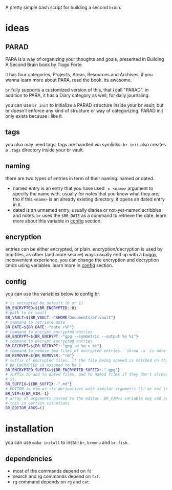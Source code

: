 A pretty simple bash script for building a second `br`ain.

# ideas

## PARAD
PARA is a way of organizing your thoughts and goals, presented in Building A
Second Brain book by Tiago Forte.

it has four categories, Projects, Areas, Resources and Archives.
if you wanna learn more about PARA, read the book. its awesome.

`br` fully supports a customized version of this, that i call "PARAD". in addition to PARA, it has a Diary category as well, for daily journaling.

you can use `br init` to initialize a PARAD structure inside your br vault; but br doesn't enforce any kind of structure or way of categorizing. PARAD init only exists because i like it.

## tags
you also may need tags, tags are handled via symlinks. `br init` also creates a
`.tags` directory inside your br vault.


## naming
there are two types of entries in term of their naming. named or dated.

- named entry is an entry that you have used `-n <name>` argument to specify the
name with. usually for notes that you know what they are; tho if this `<name>`
is an already existing directory, it opens an dated entry in it.
- dated is an unnamed entry, usually diaries or not-yet-named scribbles and
notes. `br` uses the `$BR_DATE` as a command to retrieve the date. learn more
about this variable in [config](#config) section.

## encryption
entries can be either encrypted, or plain. encryption/decryption is used by tmp
files, as other (and more secure) ways usually end up with a buggy, inconvenient
experience. you can change the encryption and decryption cmds using variables.
learn more in [config](#config) section.

## config

you can use the variables below to config br.

```bash
# is encrypted by default (0 or 1)
BR_ENCRYPTED=${BR_ENCRYPTED:-0}
# path to br vault
BR_VAULT=${BR_VAULT:-"$HOME/Documents/br-vault"}
# command to retrieve date
BR_DATE=${BR_DATE:-"date +%F"}
# command to encrypt encrypted entries
BR_ENCRYPT=${BR_ENCRYPT:-"gpg --symmetric --output %o %i"}
# command to decrypt encrypted entries
BR_DECRYPT=${BR_DECRYPT:-"gpg -d %o > %i"}
# command to remove tmp files of encrypted entries. `shred -u` is more secure.
BR_REMOVER=${BR_REMOVER:-"rm"}
# suffix of encrypted files, if the file being opened is matched on this,
# BR_ENCRYPTED is assumed to be 1
BR_ENCRYPTED_SUFFIX=${BR_ENCRYPTED_SUFFIX:-".gpg"}
# suffix to add to dated files, and to named files if they don't already match
# it.
BR_SUFFIX=${BR_SUFFIX:-".md"}
# EDITOR is vim or its derivatives with similar arguments (1) or not (0)
BR_VIM=${BR_VIM:-1}
# array of arguments passed to the editor. BR_VIM=1 variable may add arguments to
# this in certain situations
BR_EDITOR_ARGS=()
```

# installation
you can use `make install` to install `br`, `brmenu` and `br.fish`.

## dependencies
- most of the commands depend on `fd`
- search and rg commands depend on `fzf`.
- rg command depends on `rg` and `cat`.
